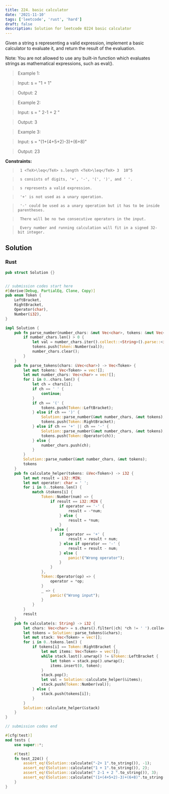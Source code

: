 ```yaml
---
title: 224. basic calculator
date: '2021-11-10'
tags: ['leetcode', 'rust', 'hard']
draft: false
description: Solution for leetcode 0224 basic calculator
---
```


 

  Given a string s representing a valid expression, implement a basic calculator to evaluate it, and return the result of the evaluation.

  Note: You are not allowed to use any built-in function which evaluates strings as mathematical expressions, such as eval().

   

 >   Example 1:

  

 >   Input: s <TeX>=</TeX> "1 + 1"

 >   Output: 2

  

 >   Example 2:

  

 >   Input: s <TeX>=</TeX> " 2-1 + 2 "

 >   Output: 3

  

 >   Example 3:

  

 >   Input: s <TeX>=</TeX> "(1+(4+5+2)-3)+(6+8)"

 >   Output: 23

  

   

  **Constraints:**

  

 >   	1 <TeX>\leq</TeX> s.length <TeX>\leq</TeX> 3  10^5

 >   	s consists of digits, '+', '-', '(', ')', and ' '.

 >   	s represents a valid expression.

 >   	'+' is not used as a unary operation.

 >   	'-' could be used as a unary operation but it has to be inside parentheses.

 >   	There will be no two consecutive operators in the input.

 >   	Every number and running calculation will fit in a signed 32-bit integer.


## Solution
### Rust
```rust
pub struct Solution {}


// submission codes start here
#[derive(Debug, PartialEq, Clone, Copy)]
pub enum Token {
    LeftBracket,
    RightBracket,
    Operator(char),
    Number(i32),
}

impl Solution {
    pub fn parse_number(number_chars: &mut Vec<char>, tokens: &mut Vec<Token>) {
        if number_chars.len() > 0 {
            let val = number_chars.iter().collect::<String>().parse::<i32>().unwrap();
            tokens.push(Token::Number(val));
            number_chars.clear();
        }
    }
    pub fn parse_tokens(chars: &Vec<char>) -> Vec<Token> {
        let mut tokens: Vec<Token> = vec![];
        let mut number_chars: Vec<char> = vec![];
        for i in 0..chars.len() {
            let ch = chars[i];
            if ch == ' ' {
                continue;
            }
            if ch == '(' {
                tokens.push(Token::LeftBracket);
            } else if ch == ')' {
                Solution::parse_number(&mut number_chars, &mut tokens);
                tokens.push(Token::RightBracket);
            } else if ch == '+' || ch == '-' {
                Solution::parse_number(&mut number_chars, &mut tokens);
                tokens.push(Token::Operator(ch));
            } else {
                number_chars.push(ch);
            }
        }
        Solution::parse_number(&mut number_chars, &mut tokens);
        tokens
    }
    pub fn calculate_helper(tokens: &Vec<Token>) -> i32 {
        let mut result = i32::MIN;
        let mut operator: char = ' ';
        for i in 0..tokens.len() {
            match &tokens[i] {
                Token::Number(num) => {
                    if result == i32::MIN {
                        if operator == '-' {
                            result = -*num;
                        } else {
                            result = *num;
                        }
                    } else {
                        if operator == '+' {
                            result = result + num;
                        } else if operator == '-' {
                            result = result - num; 
                        } else {
                            panic!("Wrong operator");
                        }
                    }
                },
                Token::Operator(op) => {
                    operator = *op;
                }
                _ => {
                    panic!("Wrong input");
                }
            }
        }
        result
    }
    pub fn calculate(s: String) -> i32 {
        let chars: Vec<char> = s.chars().filter(|ch| *ch != ' ').collect();
        let tokens = Solution::parse_tokens(&chars);
        let mut stack: Vec<Token> = vec![];
        for i in 0..tokens.len() {
            if tokens[i] == Token::RightBracket {
                let mut items: Vec<Token> = vec![];
                while stack.last().unwrap() != &Token::LeftBracket {
                    let token = stack.pop().unwrap();
                    items.insert(0, token);
                }
                stack.pop();
                let val = Solution::calculate_helper(&items);
                stack.push(Token::Number(val));
            } else {
                stack.push(tokens[i]);
            }
        }
        Solution::calculate_helper(&stack)
    }
}

// submission codes end

#[cfg(test)]
mod tests {
    use super::*;

    #[test]
    fn test_224() {
        assert_eq!(Solution::calculate("-2+ 1".to_string()), -1);
        assert_eq!(Solution::calculate("1 + 1".to_string()), 2);
        assert_eq!(Solution::calculate(" 2-1 + 2 ".to_string()), 3);
        assert_eq!(Solution::calculate("(1+(4+5+2)-3)+(6+8)".to_string()), 23);
    }
}

```
